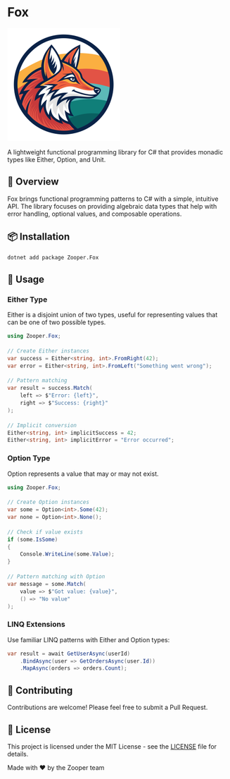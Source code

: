 # Fox

<img src="icon.png" alt="drawing" width="256"/>

A lightweight functional programming library for C# that provides monadic types like Either, Option, and Unit.

## 🚀 Overview
Fox brings functional programming patterns to C# with a simple, intuitive API. The library focuses on providing algebraic data types that help with error handling, optional values, and composable operations.

## 📦 Installation
```bash
dotnet add package Zooper.Fox
```

## 🔧 Usage

### Either Type
Either is a disjoint union of two types, useful for representing values that can be one of two possible types.

```csharp
using Zooper.Fox;

// Create Either instances
var success = Either<string, int>.FromRight(42);
var error = Either<string, int>.FromLeft("Something went wrong");

// Pattern matching
var result = success.Match(
    left => $"Error: {left}",
    right => $"Success: {right}"
);

// Implicit conversion
Either<string, int> implicitSuccess = 42;
Either<string, int> implicitError = "Error occurred";
```

### Option Type
Option represents a value that may or may not exist.

```csharp
using Zooper.Fox;

// Create Option instances
var some = Option<int>.Some(42);
var none = Option<int>.None();

// Check if value exists
if (some.IsSome)
{
    Console.WriteLine(some.Value);
}

// Pattern matching with Option
var message = some.Match(
    value => $"Got value: {value}",
    () => "No value"
);
```

### LINQ Extensions
Use familiar LINQ patterns with Either and Option types:

```csharp
var result = await GetUserAsync(userId)
    .BindAsync(user => GetOrdersAsync(user.Id))
    .MapAsync(orders => orders.Count);
```

## 🤝 Contributing
Contributions are welcome! Please feel free to submit a Pull Request.

## 📄 License
This project is licensed under the MIT License - see the [LICENSE](LICENSE) file for details.

Made with ❤️ by the Zooper team
